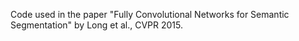 Code used in the paper "Fully Convolutional Networks for Semantic Segmentation" by Long et al., CVPR 2015.

